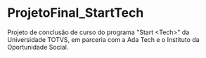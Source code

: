 # ProjetoFinal_StartTech
Projeto de conclusão de curso do programa "Start &lt;Tech>" da Universidade TOTVS, em parceria com a Ada Tech e o Instituto da Oportunidade Social.
